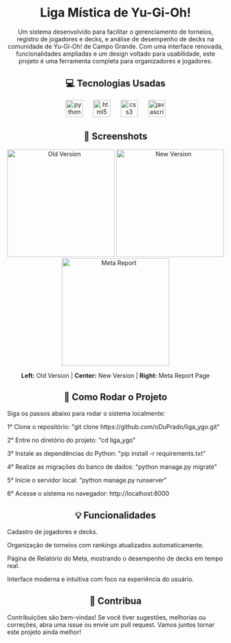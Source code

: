 <h1 align="center">Liga Mística de Yu-Gi-Oh!</h1>
<p align="center"> Um sistema desenvolvido para facilitar o gerenciamento de torneios, registro de jogadores e decks, e análise de desempenho de decks na comunidade de Yu-Gi-Oh! de Campo Grande. Com uma interface renovada, funcionalidades ampliadas e um design voltado para usabilidade, este projeto é uma ferramenta completa para organizadores e jogadores. </p>
<h2 align="center">💻 Tecnologias Usadas</h2>
<div align="center"> <img src="https://cdn.jsdelivr.net/gh/devicons/devicon/icons/python/python-original.svg" height="40" alt="python logo" /> <img width="16" /> <img src="https://cdn.jsdelivr.net/gh/devicons/devicon/icons/html5/html5-original.svg" height="40" alt="html5 logo" /> <img width="16" /> <img src="https://cdn.jsdelivr.net/gh/devicons/devicon/icons/css3/css3-original.svg" height="40" alt="css3 logo" /> <img width="16" /> <img src="https://cdn.jsdelivr.net/gh/devicons/devicon/icons/javascript/javascript-original.svg" height="40" alt="javascript logo" /> </div>
<h2 align="center">📸 Screenshots</h2>
<div align="center"> <img src="https://media.licdn.com/dms/image/v2/D4D22AQH7KLI6hkRyEg/feedshare-shrink_2048_1536/feedshare-shrink_2048_1536/0/1733846301824?e=1736985600&v=beta&t=hqd7hcLiookvFOkf5vkiHthRVatPTiqNNIVCOTGJFqU" height="250" alt="Old Version" /> <img src="https://media.licdn.com/dms/image/v2/D4D22AQElTwz0UO0y_A/feedshare-shrink_800/feedshare-shrink_800/0/1733846302049?e=1736985600&v=beta&t=IlbpI3zHagTnbKx979oxRI0gNAfSzAVtynnRR3eLJ8k" height="250" alt="New Version" /> <img src="https://media.licdn.com/dms/image/v2/D4D22AQG2D08QUyjSdw/feedshare-shrink_800/feedshare-shrink_800/0/1733846302040?e=1736985600&v=beta&t=9s9TiLb48UjJwkFE3xnqZwToo14SmQioGv4it-Fh4gk" height="250" alt="Meta Report" /> </div> <p align="center"> <b>Left:</b> Old Version | <b>Center:</b> New Version | <b>Right:</b> Meta Report Page </p>
<h2 align="center">🚀 Como Rodar o Projeto</h2>
<p>Siga os passos abaixo para rodar o sistema localmente:</p>
<p>1° Clone o repositório: "git clone https://github.com/oDuPrado/liga_ygo.git"</p>
<p>2° Entre no diretório do projeto: "cd liga_ygo"</p>
<p>3° Instale as dependências do Python: "pip install -r requirements.txt"</p>
<p>4° Realize as migrações do banco de dados: "python manage.py migrate"</p>
<p>5° Inicie o servidor local: "python manage.py runserver"</p>
<p>6° Acesse o sistema no navegador: http://localhost:8000</p>
<h2 align="center">💡 Funcionalidades</h2>
<p>Cadastro de jogadores e decks.</p>
<p>Organização de torneios com rankings atualizados automaticamente.</p>
<p>Página de Relatório do Meta, mostrando o desempenho de decks em tempo real.</p>
<p>Interface moderna e intuitiva com foco na experiência do usuário.</p>
<h2 align="center">🤝 Contribua</h2>
<p> Contribuições são bem-vindas! Se você tiver sugestões, melhorias ou correções, abra uma issue ou envie um pull request. Vamos juntos tornar este projeto ainda melhor! </p>
